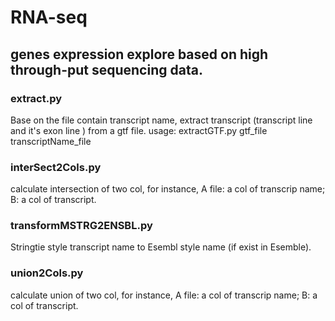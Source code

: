 # RNA-seq
## genes expression explore based on high through-put sequencing data.
### extract.py
Base on the file contain transcript name, extract transcript (transcript line and it's exon line ) from a gtf file.
usage: extractGTF.py gtf_file transcriptName_file
### interSect2Cols.py
calculate intersection of two col, for instance, A file: a col of transcrip name; B: a col of transcript.
### transformMSTRG2ENSBL.py
Stringtie style transcript name to Esembl style name (if exist in Esemble).
### union2Cols.py
calculate union of two col, for instance, A file: a col of transcrip name; B: a col of transcript.
